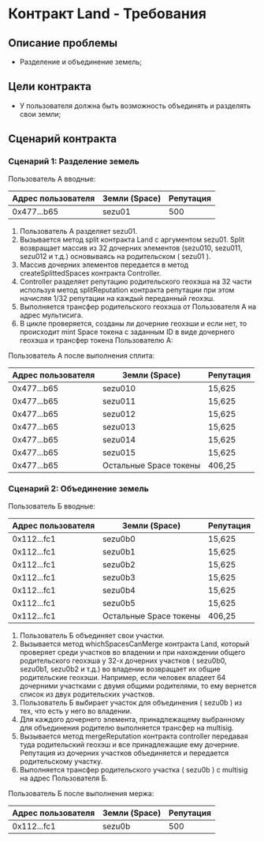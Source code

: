 # Контракт Land - Требования

## Описание проблемы
- Разделение и объединение земель;

## Цели контракта
- У пользователя должна быть возможность объединять и разделять свои земли;

## Сценарий контракта
### Сценарий 1: Разделение земель
Пользователь А вводные:

| Адрес пользователя | Земли (Space) | Репутация |
| ---------- | --------------- | ------- |
| 0x477...b65 | sezu01 | 500 |

1. Пользователь А разделяет sezu01. 
2. Вызывается метод split контракта Land с аргументом sezu01. Split возвращает массив из 32 дочерних элементов (sezu010, sezu011, sezu012 и т.д.) основываясь на родительском ( sezu01 ).
3. Массив дочерних элементов передается в метод createSplittedSpaces контракта Controller. 
4. Controller разделяет репутацию родительского геохэша на 32 части используя метод splitReputation контракта репутации при этом начисляя 1/32 репутации на каждый переданный геохэш. 
5. Выполняется трансфер родительского геохэша от Пользователя А на адрес мультисига. 
6. В цикле проверяется, созданы ли дочерние геохэши и если нет, то происходит mint Space токена с заданным ID в виде дочернего геохэша и трансфер токена Пользователю А:

Пользователь А после выполнения сплита:

| Адрес пользователя | Земли (Space) | Репутация |
| ---------- | --------------- | ------- |
| 0x477...b65 | sezu010 | 15,625 |
| 0x477...b65 | sezu011 | 15,625 |
| 0x477...b65 | sezu012 | 15,625 |
| 0x477...b65 | sezu013 | 15,625 |
| 0x477...b65 | sezu014 | 15,625 |
| 0x477...b65 | sezu015 | 15,625 |
| 0x477...b65 | Остальные Space токены | 406,25 |

### Сценарий 2: Объединение земель
Пользователь Б вводные:

| Адрес пользователя | Земли (Space) | Репутация |
| ---------- | --------------- | ------- |
| 0x112...fc1 | sezu0b0 | 15,625 |
| 0x112...fc1 | sezu0b1 | 15,625 |
| 0x112...fc1 | sezu0b2 | 15,625 |
| 0x112...fc1 | sezu0b3 | 15,625 |
| 0x112...fc1 | sezu0b4 | 15,625 |
| 0x112...fc1 | sezu0b5 | 15,625 |
| 0x112...fc1 | Остальные Space токены | 406,25 |

1. Пользователь Б объединяет свои участки.
2. Вызывается метод whichSpacesCanMerge контракта Land, который проверяет среди участков во владении и при нахождении общего родительского геохэша у 32-х дочерних участков ( sezu0b0, sezu0b1, sezu0b2 и т.д.) во владении возвращает их общие родительские геохэши. Например, если человек владеет 64 дочерними участками с двумя общими родителями, то ему вернется список из двух родительских участков.
3. Пользователь Б выбирает участок для объединения ( sezu0b ) из тех, что есть у него во владении. 
4. Для каждого дочернего элемента, принадлежащему выбранному для объединения родителю выполняется трансфер на multisig.
5. Вызывается метод mergeReputation контракта controller передавая туда родительский геохэш и все принадлежащие ему дочерние. Репутация из дочерних участков объединяется и передается родительскому участку.
6. Выполняется трансфер родительского участка ( sezu0b ) с multisig на адрес Пользователя Б.

Пользователь Б после выполнения мержа:

| Адрес пользователя | Земли (Space) | Репутация |
| ---------- | --------------- | ------- |
| 0x112...fc1 | sezu0b | 500 |

